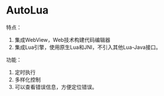# AutoLua







特点：

1. 集成WebView，Web技术构建代码编辑器
2. 集成Lua引擎，使用原生Lua和JNI，不引入其他Lua-Java接口。



功能：

1. 定时执行
2. 多样化控制
3. 可以查看错误信息，方便定位错误。